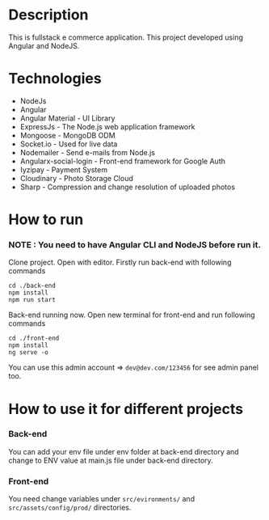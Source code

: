 # Description

This is fullstack e commerce application. This project developed using Angular and NodeJS.

# Technologies

- NodeJs
- Angular
- Angular Material - UI Library
- ExpressJs - The Node.js web application framework
- Mongoose - MongoDB ODM
- Socket.io - Used for live data
- Nodemailer - Send e-mails from Node.js
- Angularx-social-login - Front-end framework for Google Auth
- Iyzipay - Payment System
- Cloudinary - Photo Storage Cloud
- Sharp - Compression and change resolution of uploaded photos  

# How to run
### NOTE : You need to have Angular CLI and NodeJS before run it.

Clone project. Open with editor. Firstly run back-end with following commands
```
cd ./back-end
npm install
npm run start
```
Back-end running now. Open new terminal for front-end and run following commands
```
cd ./front-end
npm install
ng serve -o
```
You can use this admin account => `dev@dev.com/123456` for see admin panel too.

# How to use it for different projects
### Back-end 
You can add your env file under env folder at back-end directory and change to ENV value at main.js file under back-end directory. 
### Front-end
You need change variables under `src/evironments/` and `src/assets/config/prod/` directories.
